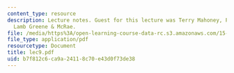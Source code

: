 ```yaml
---
content_type: resource
description: Lecture notes. Guest for this lecture was Terry Mahoney, Partner, Leboeuf
  Lamb Greene & McRae.
file: /media/https%3A/open-learning-course-data-rc.s3.amazonaws.com/15-617-the-law-of-corporate-finance-and-financial-markets-spring-2004/b7f812c6ca9a24118c70e43d0f73de38_lec9.pdf
file_type: application/pdf
resourcetype: Document
title: lec9.pdf
uid: b7f812c6-ca9a-2411-8c70-e43d0f73de38
---
```


